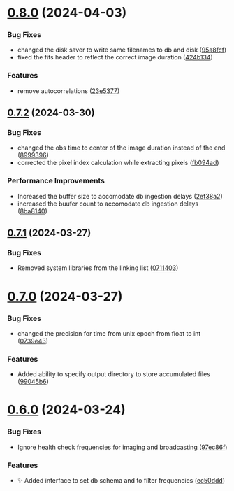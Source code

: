 # [0.8.0](https://github.com/epic-astronomy/LWA_EPIC/compare/v0.7.2...v0.8.0) (2024-04-03)


### Bug Fixes

* changed the disk saver to write same filenames to db and disk ([95a8fcf](https://github.com/epic-astronomy/LWA_EPIC/commit/95a8fcf47de2cfc3437a0f8eead7bb0cd1dc6c81))
* fixed the fits header to reflect the correct image duration ([424b134](https://github.com/epic-astronomy/LWA_EPIC/commit/424b1343194051ad88ec4ed932fe264bd1e0f1e0))


### Features

* remove autocorrelations ([23e5377](https://github.com/epic-astronomy/LWA_EPIC/commit/23e537747d34d735db65630e753f100dd8b85cd1))



## [0.7.2](https://github.com/epic-astronomy/LWA_EPIC/compare/v0.7.1...v0.7.2) (2024-03-30)


### Bug Fixes

* changed the obs time to center of the image duration instead of the end ([8999396](https://github.com/epic-astronomy/LWA_EPIC/commit/89993967776e18030cb3bd268fe3c9d0fe2e03c4))
* corrected the pixel index calculation while extracting pixels ([fb094ad](https://github.com/epic-astronomy/LWA_EPIC/commit/fb094ad4e8897aa2ac4155b83e8648fc886ecdb1))


### Performance Improvements

* Increased the buffer size to accomodate db ingestion delays ([2ef38a2](https://github.com/epic-astronomy/LWA_EPIC/commit/2ef38a23a5770b60645d2c7cfcd478cc29f46875))
* increased the buufer count to accomodate db ingestion delays ([8ba8140](https://github.com/epic-astronomy/LWA_EPIC/commit/8ba8140fd56d6e224ef1a58ae4f936b2f06ab279))



## [0.7.1](https://github.com/epic-astronomy/LWA_EPIC/compare/v0.7.0...v0.7.1) (2024-03-27)


### Bug Fixes

* Removed system libraries from the linking list ([0711403](https://github.com/epic-astronomy/LWA_EPIC/commit/07114036480a36e1e0765b959c9b8c902d5b757d))



# [0.7.0](https://github.com/epic-astronomy/LWA_EPIC/compare/v0.6.0...v0.7.0) (2024-03-27)


### Bug Fixes

* changed the precision for time from unix epoch from float to int ([0739e43](https://github.com/epic-astronomy/LWA_EPIC/commit/0739e4337106bf0075f82f284056586b1457c5b2))


### Features

* Added ability to specify output directory to store accumulated files ([99045b6](https://github.com/epic-astronomy/LWA_EPIC/commit/99045b6ba4a4f185c3193732a5c9d7f2ee2efa0b))



# [0.6.0](https://github.com/epic-astronomy/LWA_EPIC/compare/ec50ddd37750fc98a291321f7c1644c27e97c273...v0.6.0) (2024-03-24)


### Bug Fixes

* Ignore health check frequencies for imaging and broadcasting ([97ec86f](https://github.com/epic-astronomy/LWA_EPIC/commit/97ec86fa08ad73563997f42748c374abcbd3a1f0))


### Features

* :sparkles: Added interface to set db schema and to filter frequencies ([ec50ddd](https://github.com/epic-astronomy/LWA_EPIC/commit/ec50ddd37750fc98a291321f7c1644c27e97c273))



